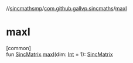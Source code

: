 //[sincmathsmp](../../index.md)/[com.github.gallvp.sincmaths](index.md)/[maxI](max-i.md)

# maxI

[common]\
fun [SincMatrix](-sinc-matrix/index.md).[maxI](max-i.md)(dim: [Int](https://kotlinlang.org/api/latest/jvm/stdlib/kotlin/-int/index.html) = 1): [SincMatrix](-sinc-matrix/index.md)
